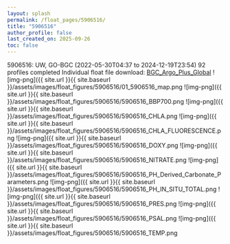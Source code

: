 ```yaml
---
layout: splash
permalink: /float_pages/5906516/
title: "5906516"
author_profile: false
last_created_on: 2025-09-26
toc: false
---
```

 
5906516: UW, GO-BGC (2022-05-30T04:37 to 2024-12-19T23:54)
92 profiles completed
Individual float file download: [BGC_Argo_Plus_Global](https://ftp.soest.hawaii.edu/bgc_argo_plus/Individual_Floats/outliers_removed/5906516_Sprof_processed.nc)
![img-png]({{ site.url }}{{ site.baseurl }}/assets/images/float_figures/5906516/01_5906516_map.png
![img-png]({{ site.url }}{{ site.baseurl }}/assets/images/float_figures/5906516/5906516_BBP700.png
![img-png]({{ site.url }}{{ site.baseurl }}/assets/images/float_figures/5906516/5906516_CHLA.png
![img-png]({{ site.url }}{{ site.baseurl }}/assets/images/float_figures/5906516/5906516_CHLA_FLUORESCENCE.png
![img-png]({{ site.url }}{{ site.baseurl }}/assets/images/float_figures/5906516/5906516_DOXY.png
![img-png]({{ site.url }}{{ site.baseurl }}/assets/images/float_figures/5906516/5906516_NITRATE.png
![img-png]({{ site.url }}{{ site.baseurl }}/assets/images/float_figures/5906516/5906516_PH_Derived_Carbonate_Parameters.png
![img-png]({{ site.url }}{{ site.baseurl }}/assets/images/float_figures/5906516/5906516_PH_IN_SITU_TOTAL.png
![img-png]({{ site.url }}{{ site.baseurl }}/assets/images/float_figures/5906516/5906516_PRES.png
![img-png]({{ site.url }}{{ site.baseurl }}/assets/images/float_figures/5906516/5906516_PSAL.png
![img-png]({{ site.url }}{{ site.baseurl }}/assets/images/float_figures/5906516/5906516_TEMP.png
